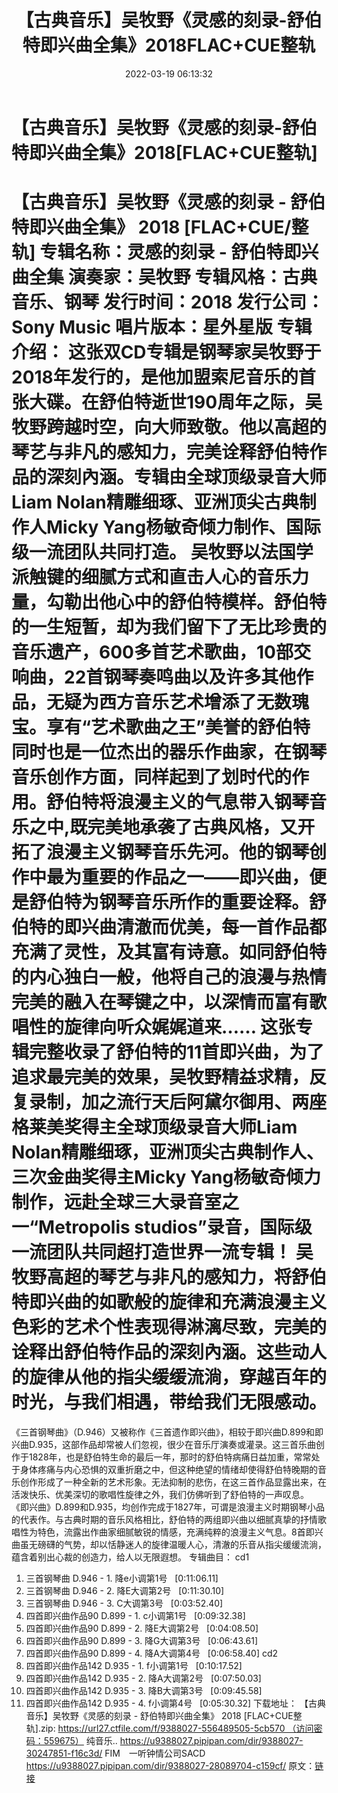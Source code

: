 ﻿---
title: 【古典音乐】吴牧野《灵感的刻录-舒伯特即兴曲全集》2018FLAC+CUE整轨
date: 2022-03-19 06:13:32
categories: 古典音乐、新世纪、纯音雅乐
tags: 纯音雅乐
---
# 【古典音乐】吴牧野《灵感的刻录-舒伯特即兴曲全集》2018[FLAC+CUE整轨]

【古典音乐】吴牧野《灵感的刻录 - 舒伯特即兴曲全集》 2018 [FLAC+CUE/整轨]
专辑名称：灵感的刻录 - 舒伯特即兴曲全集
演奏家：吴牧野
专辑风格：古典音乐、钢琴
发行时间：2018
发行公司：Sony Music
唱片版本：星外星版
专辑介绍：
这张双CD专辑是钢琴家吴牧野于2018年发行的，是他加盟索尼音乐的首张大碟。在舒伯特逝世190周年之际，吴牧野跨越时空，向大师致敬。他以高超的琴艺与非凡的感知力，完美诠释舒伯特作品的深刻內涵。专辑由全球顶级录音大师Liam
Nolan精雕细琢、亚洲顶尖古典制作人Micky Yang杨敏奇倾力制作、国际级一流团队共同打造。
吴牧野以法国学派触键的细腻方式和直击人心的音乐力量，勾勒出他心中的舒伯特模样。舒伯特的一生短暂，却为我们留下了无比珍贵的音乐遗产，600多首艺术歌曲，10部交响曲，22首钢琴奏鸣曲以及许多其他作品，无疑为西方音乐艺术增添了无数瑰宝。享有“艺术歌曲之王”美誉的舒伯特同时也是一位杰出的器乐作曲家，在钢琴音乐创作方面，同样起到了划时代的作用。舒伯特将浪漫主义的气息带入钢琴音乐之中,既完美地承袭了古典风格，又开拓了浪漫主义钢琴音乐先河。他的钢琴创作中最为重要的作品之一——即兴曲，便是舒伯特为钢琴音乐所作的重要诠释。舒伯特的即兴曲清澈而优美，每一首作品都充满了灵性，及其富有诗意。如同舒伯特的内心独白一般，他将自己的浪漫与热情完美的融入在琴键之中，以深情而富有歌唱性的旋律向听众娓娓道来……
这张专辑完整收录了舒伯特的11首即兴曲，为了追求最完美的效果，吴牧野精益求精，反复录制，加之流行天后阿黛尔御用、两座格莱美奖得主全球顶级录音大师Liam
Nolan精雕细琢，亚洲顶尖古典制作人、三次金曲奖得主Micky Yang杨敏奇倾力制作，远赴全球三大录音室之一“Metropolis
studios”录音，国际级一流团队共同超打造世界一流专辑！
吴牧野高超的琴艺与非凡的感知力，将舒伯特即兴曲的如歌般的旋律和充满浪漫主义色彩的艺术个性表现得淋漓尽致，完美的诠释出舒伯特作品的深刻內涵。这些动人的旋律从他的指尖缓缓流淌，穿越百年的时光，与我们相遇，带给我们无限感动。
==========================
《三首钢琴曲》（D.946）又被称作《三首遗作即兴曲》，相较于即兴曲D.899和即兴曲D.935，这部作品却常被人们忽视，很少在音乐厅演奏或灌录。这三首乐曲创作于1828年，也是舒伯特生命的最后一年，那时的舒伯特病痛日益加重，常常处于身体疼痛与内心恐惧的双重折磨之中，但这种绝望的情绪却使得舒伯特晚期的音乐创作形成了一种全新的艺术形象。无法抑制的悲伤，在这三首作品显露出来，在活泼快乐、优美深切的歌唱性旋律之外，我们仿佛听到了舒伯特的一声叹息。
《即兴曲》D.899和D.935，均创作完成于1827年，可谓是浪漫主义时期钢琴小品的代表作。与古典时期的音乐风格相比，舒伯特的两组即兴曲以细腻真挚的抒情歌唱性为特色，流露出作曲家细腻敏锐的情感，充满纯粹的浪漫主义气息。8首即兴曲虽无磅礴的气势，却以恬静迷人的旋律温暖人心，清澈的乐音从指尖缓缓流淌，蕴含着别出心裁的创造力，给人以无限遐想。
专辑曲目：
cd1
01. 三首钢琴曲 D.946 - 1. 降e小调第1号   [0:11:06.11]
02. 三首钢琴曲 D.946 - 2. 降E大调第2号   [0:11:30.10]
03. 三首钢琴曲 D.946 - 3. C大调第3号   [0:03:52.40]
04. 四首即兴曲作品90 D.899 - 1. c小调第1号   [0:09:32.38]
05. 四首即兴曲作品90 D.899 - 2. 降E大调第2号   [0:04:08.50]
06. 四首即兴曲作品90 D.899 - 3. 降G大调第3号   [0:06:43.61]
07. 四首即兴曲作品90 D.899 - 4. 降A大调第4号   [0:06:58.40]
cd2
01. 四首即兴曲作品142 D.935 - 1. f小调第1号   [0:10:17.52]
02. 四首即兴曲作品142 D.935 - 2. 降A大调第2号   [0:07:50.03]
03. 四首即兴曲作品142 D.935 - 3. 降B大调第3号   [0:09:45.58]
04. 四首即兴曲作品142 D.935 - 4. f小调第4号   [0:05:30.32]
下载地址：
【古典音乐】吴牧野《灵感的刻录 - 舒伯特即兴曲全集》 2018
[FLAC+CUE整轨].zip: https://url27.ctfile.com/f/9388027-556489505-5cb570 （访问密码：559675）
纯音乐..
https://u9388027.pipipan.com/dir/9388027-30247851-f16c3d/
FIM　一听钟情公司SACD
https://u9388027.pipipan.com/dir/9388027-28089704-c159cf/
原文：[链接](https://blog.sina.com.cn/s/blog_1647c7e7601030w9v.html)